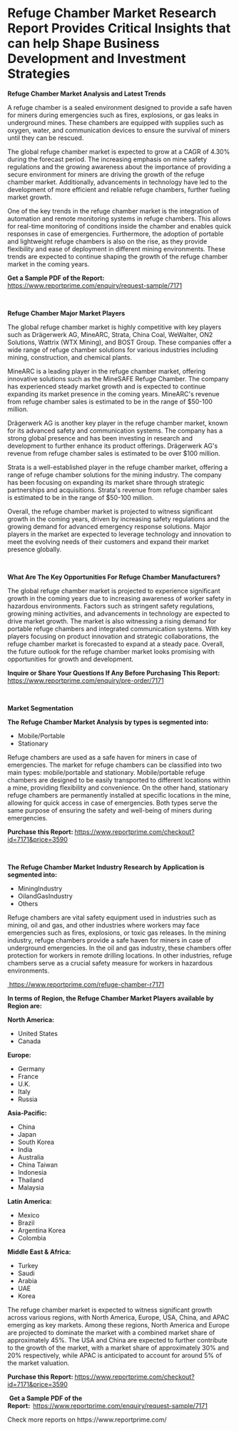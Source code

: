<p><h1>Refuge Chamber Market Research Report Provides Critical Insights that can help Shape Business Development and Investment Strategies</h1></p><p><strong>Refuge Chamber Market Analysis and Latest Trends</strong></p>
<p><p>A refuge chamber is a sealed environment designed to provide a safe haven for miners during emergencies such as fires, explosions, or gas leaks in underground mines. These chambers are equipped with supplies such as oxygen, water, and communication devices to ensure the survival of miners until they can be rescued.</p><p>The global refuge chamber market is expected to grow at a CAGR of 4.30% during the forecast period. The increasing emphasis on mine safety regulations and the growing awareness about the importance of providing a secure environment for miners are driving the growth of the refuge chamber market. Additionally, advancements in technology have led to the development of more efficient and reliable refuge chambers, further fueling market growth.</p><p>One of the key trends in the refuge chamber market is the integration of automation and remote monitoring systems in refuge chambers. This allows for real-time monitoring of conditions inside the chamber and enables quick responses in case of emergencies. Furthermore, the adoption of portable and lightweight refuge chambers is also on the rise, as they provide flexibility and ease of deployment in different mining environments. These trends are expected to continue shaping the growth of the refuge chamber market in the coming years.</p></p>
<p><strong>Get a Sample PDF of the Report:&nbsp;</strong> <a href="https://www.reportprime.com/enquiry/request-sample/7171">https://www.reportprime.com/enquiry/request-sample/7171</a></p>
<p>&nbsp;</p>
<p><strong>Refuge Chamber Major Market Players</strong></p>
<p><p>The global refuge chamber market is highly competitive with key players such as Drägerwerk AG, MineARC, Strata, China Coal, WeWalter, ON2 Solutions, Wattrix (WTX Mining), and BOST Group. These companies offer a wide range of refuge chamber solutions for various industries including mining, construction, and chemical plants.</p><p>MineARC is a leading player in the refuge chamber market, offering innovative solutions such as the MineSAFE Refuge Chamber. The company has experienced steady market growth and is expected to continue expanding its market presence in the coming years. MineARC's revenue from refuge chamber sales is estimated to be in the range of $50-100 million.</p><p>Drägerwerk AG is another key player in the refuge chamber market, known for its advanced safety and communication systems. The company has a strong global presence and has been investing in research and development to further enhance its product offerings. Drägerwerk AG's revenue from refuge chamber sales is estimated to be over $100 million.</p><p>Strata is a well-established player in the refuge chamber market, offering a range of refuge chamber solutions for the mining industry. The company has been focusing on expanding its market share through strategic partnerships and acquisitions. Strata's revenue from refuge chamber sales is estimated to be in the range of $50-100 million.</p><p>Overall, the refuge chamber market is projected to witness significant growth in the coming years, driven by increasing safety regulations and the growing demand for advanced emergency response solutions. Major players in the market are expected to leverage technology and innovation to meet the evolving needs of their customers and expand their market presence globally.</p></p>
<p>&nbsp;</p>
<p><strong>What Are The Key Opportunities For Refuge Chamber Manufacturers?</strong></p>
<p><p>The global refuge chamber market is projected to experience significant growth in the coming years due to increasing awareness of worker safety in hazardous environments. Factors such as stringent safety regulations, growing mining activities, and advancements in technology are expected to drive market growth. The market is also witnessing a rising demand for portable refuge chambers and integrated communication systems. With key players focusing on product innovation and strategic collaborations, the refuge chamber market is forecasted to expand at a steady pace. Overall, the future outlook for the refuge chamber market looks promising with opportunities for growth and development.</p></p>
<p><strong>Inquire or Share Your Questions If Any Before Purchasing This Report:</strong> <a href="https://www.reportprime.com/enquiry/pre-order/7171">https://www.reportprime.com/enquiry/pre-order/7171</a></p>
<p>&nbsp;</p>
<p><strong>Market Segmentation</strong></p>
<p><strong>The Refuge Chamber Market Analysis by types is segmented into:</strong></p>
<p><ul><li>Mobile/Portable</li><li>Stationary</li></ul></p>
<p><p>Refuge chambers are used as a safe haven for miners in case of emergencies. The market for refuge chambers can be classified into two main types: mobile/portable and stationary. Mobile/portable refuge chambers are designed to be easily transported to different locations within a mine, providing flexibility and convenience. On the other hand, stationary refuge chambers are permanently installed at specific locations in the mine, allowing for quick access in case of emergencies. Both types serve the same purpose of ensuring the safety and well-being of miners during emergencies.</p></p>
<p><strong>Purchase this Report:&nbsp;</strong><a href="https://www.reportprime.com/checkout?id=7171&price=3590">https://www.reportprime.com/checkout?id=7171&price=3590</a></p>
<p>&nbsp;</p>
<p><strong>The Refuge Chamber Market Industry Research by Application is segmented into:</strong></p>
<p><ul><li>MiningIndustry</li><li>OilandGasIndustry</li><li>Others</li></ul></p>
<p><p>Refuge chambers are vital safety equipment used in industries such as mining, oil and gas, and other industries where workers may face emergencies such as fires, explosions, or toxic gas releases. In the mining industry, refuge chambers provide a safe haven for miners in case of underground emergencies. In the oil and gas industry, these chambers offer protection for workers in remote drilling locations. In other industries, refuge chambers serve as a crucial safety measure for workers in hazardous environments.</p></p>
<p><a href="https://www.reportprime.com/refuge-chamber-r7171">&nbsp;https://www.reportprime.com/refuge-chamber-r7171</a></p>
<p><strong>In terms of Region, the Refuge Chamber Market Players available by Region are:</strong></p>
<p>
    <p> <strong> North America: </strong>
        <ul>
            <li>United States</li>
            <li>Canada</li>
        </ul>
        </p> 
    <p> <strong> Europe: </strong>
        <ul>
            <li>Germany</li>
            <li>France</li>
            <li>U.K.</li>
            <li>Italy</li>
            <li>Russia</li>
        </ul>
        </p> 
    <p> <strong> Asia-Pacific: </strong>
        <ul>
            <li>China</li>
            <li>Japan</li>
            <li>South Korea</li>
            <li>India</li>
            <li>Australia</li>
            <li>China Taiwan</li>
            <li>Indonesia</li>
            <li>Thailand</li>
            <li>Malaysia</li>
        </ul>
        </p> 
    <p> <strong> Latin America: </strong>
        <ul>
            <li>Mexico</li>
            <li>Brazil</li>
            <li>Argentina Korea</li>
            <li>Colombia</li>
        </ul>
        </p> 
    <p> <strong> Middle East & Africa: </strong>
        <ul>
            <li>Turkey</li>
            <li>Saudi</li>
            <li>Arabia</li>
            <li>UAE</li>
            <li>Korea</li>
        </ul>
    </p>
    </p>
<p><p>The refuge chamber market is expected to witness significant growth across various regions, with North America, Europe, USA, China, and APAC emerging as key markets. Among these regions, North America and Europe are projected to dominate the market with a combined market share of approximately 45%. The USA and China are expected to further contribute to the growth of the market, with a market share of approximately 30% and 20% respectively, while APAC is anticipated to account for around 5% of the market valuation.</p></p>
<p><strong>Purchase this Report: </strong><a href="https://www.reportprime.com/checkout?id=7171&price=3590">https://www.reportprime.com/checkout?id=7171&price=3590</a></p>
<p>&nbsp;<strong>Get a Sample PDF of the Report:&nbsp;&nbsp;</strong><a href="https://www.reportprime.com/enquiry/request-sample/7171">https://www.reportprime.com/enquiry/request-sample/7171</a></p>
<p><strong></strong></p>
<p>Check more reports on https://www.reportprime.com/</p>